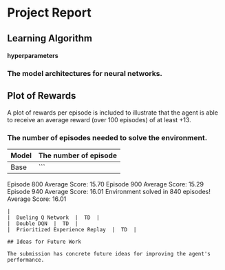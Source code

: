 # Project Report

## Learning Algorithm

#### hyperparameters 

### The model architectures for neural networks.

## Plot of Rewards

A plot of rewards per episode is included to illustrate that the agent is able to receive an average reward (over 100 episodes) of at least +13. 

### The number of episodes needed to solve the environment.

|  Model  |  The number of episode  |
| ---- | ---- |
|  Base  |  ```
Episode 800	Average Score: 15.70
Episode 900	Average Score: 15.29
Episode 940	Average Score: 16.01
Environment solved in 840 episodes!	Average Score: 16.01
```
|
|  Dueling Q Network  |  TD  |
|  Double DQN  |  TD  |
|  Prioritized Experience Replay  |  TD  |

## Ideas for Future Work

The submission has concrete future ideas for improving the agent's performance.

